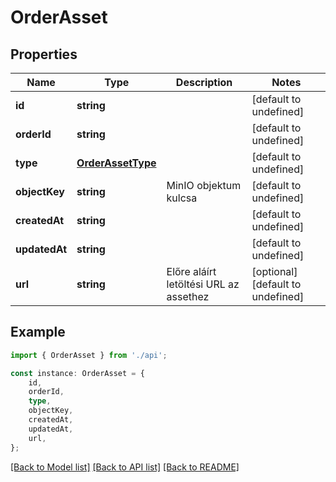 # OrderAsset


## Properties

Name | Type | Description | Notes
------------ | ------------- | ------------- | -------------
**id** | **string** |  | [default to undefined]
**orderId** | **string** |  | [default to undefined]
**type** | [**OrderAssetType**](OrderAssetType.md) |  | [default to undefined]
**objectKey** | **string** | MinIO objektum kulcsa | [default to undefined]
**createdAt** | **string** |  | [default to undefined]
**updatedAt** | **string** |  | [default to undefined]
**url** | **string** | Előre aláírt letöltési URL az assethez | [optional] [default to undefined]

## Example

```typescript
import { OrderAsset } from './api';

const instance: OrderAsset = {
    id,
    orderId,
    type,
    objectKey,
    createdAt,
    updatedAt,
    url,
};
```

[[Back to Model list]](../README.md#documentation-for-models) [[Back to API list]](../README.md#documentation-for-api-endpoints) [[Back to README]](../README.md)

